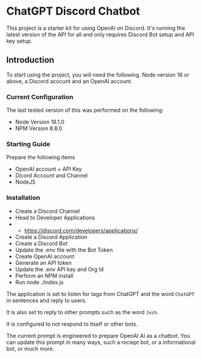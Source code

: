 # ChatGPT Discord Chatbot
This project is a starter kit for using OpenAI on Discord. It's running the latest version of the API for all and only requires Discord Bot setup and API key setup.

## Introduction

To start using the project, you will need the following. Node version 16 or above, a Discord acocunt and an OpenAI account.

### Current Configuration
The last tested version of this was performed on the following:

- Node Version 18.1.0
- NPM Version 8.8.0

### Starting Guide

Prepare the following items

- OpenAI account + API Key
- Dicord Account and Channel
- NodeJS

### Installation

- Create a Discord Channel
- Head to Developer Applications
- - https://discord.com/developers/applications/
- Create a Discord Application
- Create a Discord Bot
- Update the .env file with the Bot Token
- Create OpenAI account
- Generate an API token
- Update the .env API key and Org Id
- Perform an NPM install
- Run node ./index.js

The application is set to listen for tags from ChatGPT and the word ``ChatGPT`` in sentences and reply to users.

It is also set to reply to other prompts such as the word ``Josh``.

It is configured to not respond to itself or other bots.

The current prompt is engineered to prepare OpenAI AI as a chatbot. You can update this prompt in many ways, such a reciept bot, or a informational bot, or much more.